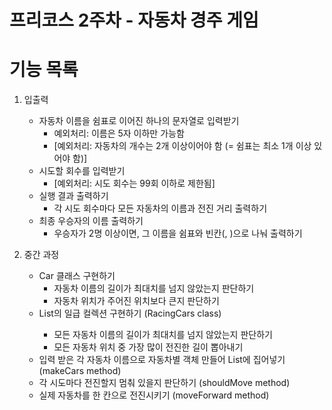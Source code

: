 <h1> 프리코스 2주차 - 자동차 경주 게임 </h1>

<h1> 기능 목록 </h1>

1. 입출력
    - 자동차 이름을 쉼표로 이어진 하나의 문자열로 입력받기
        - 예외처리: 이름은 5자 이하만 가능함
        - [예외처리: 자동차의 개수는 2개 이상이어야 함 (= 쉼표는 최소 1개 이상 있어야 함)]
    - 시도할 회수를 입력받기
        - [예외처리: 시도 회수는 99회 이하로 제한됨]
    - 실행 결과 출력하기
        - 각 시도 회수마다 모든 자동차의 이름과 전진 거리 출력하기
    - 최종 우승자의 이름 출력하기
        - 우승자가 2명 이상이면, 그 이름을 쉼표와 빈칸(, )으로 나눠 출력하기 

2. 중간 과정
    - Car 클래스 구현하기
        - 자동차 이름의 길이가 최대치를 넘지 않았는지 판단하기
        - 자동차 위치가 주어진 위치보다 큰지 판단하기 
    - List<Car>의 일급 컬렉션 구현하기 (RacingCars class)
        - 모든 자동차 이름의 길이가 최대치를 넘지 않았는지 판단하기
        - 모든 자동차 위치 중 가장 많이 전진한 길이 뽑아내기
    - 입력 받은 각 자동차 이름으로 자동차별 객체 만들어 List<Car>에 집어넣기 (makeCars method)
    - 각 시도마다 전진할지 멈춰 있을지 판단하기 (shouldMove method)
    - 실제 자동차를 한 칸으로 전진시키기 (moveForward method)